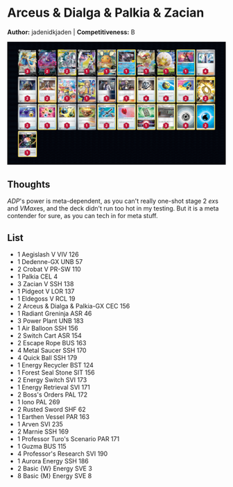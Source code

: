 # Arceus & Dialga & Palkia & Zacian

**Author:** jadenidkjaden | **Competitiveness:** B

![decklist](../../!Images/Live%20Expanded/2SUM-PAR/ADP-Zacian.PNG)

## Thoughts
*ADP*'s power is meta-dependent, as you can't really one-shot stage 2 *ex*s and *VMax*es, and the deck didn't run too hot in my testing. But it is a meta contender for sure, as you can tech in for meta stuff.

## List
* 1 Aegislash V VIV 126
* 1 Dedenne-GX UNB 57
* 2 Crobat V PR-SW 110
* 1 Palkia CEL 4
* 3 Zacian V SSH 138
* 1 Pidgeot V LOR 137
* 1 Eldegoss V RCL 19
* 2 Arceus & Dialga & Palkia-GX CEC 156
* 1 Radiant Greninja ASR 46
* 3 Power Plant UNB 183
* 1 Air Balloon SSH 156
* 2 Switch Cart ASR 154
* 2 Escape Rope BUS 163
* 4 Metal Saucer SSH 170
* 4 Quick Ball SSH 179
* 1 Energy Recycler BST 124
* 1 Forest Seal Stone SIT 156
* 2 Energy Switch SVI 173
* 1 Energy Retrieval SVI 171
* 2 Boss's Orders PAL 172
* 1 Iono PAL 269
* 2 Rusted Sword SHF 62
* 1 Earthen Vessel PAR 163
* 1 Arven SVI 235
* 2 Marnie SSH 169
* 1 Professor Turo's Scenario PAR 171
* 1 Guzma BUS 115
* 4 Professor's Research SVI 190
* 1 Aurora Energy SSH 186
* 2 Basic {W} Energy SVE 3
* 8 Basic {M} Energy SVE 8
